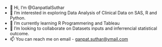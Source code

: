 - 👋 Hi, I’m @GanpatlalSuthar
- 👀 I’m interested in exploring Data Analysis of Clinical Data on SAS, R and Python.
- 🌱 I’m currently learning R Programmering and Tableau 
- 💞️ I’m looking to collaborate on Datasets inputs and inferrencial statistical outcome.
- 📫 You can reach me on email - ganpat.suthar@ymail.com

<!---
ganpatlalsuthar/ganpatlalsuthar is a ✨ special ✨ repository because its `README.md` (this file) appears on your GitHub profile.
You can click the Preview link to take a look at your changes.
--->

